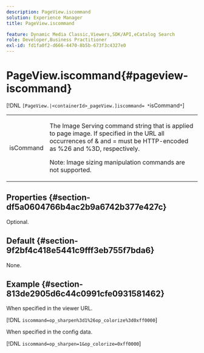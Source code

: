 ```yaml
---
description: PageView.iscommand
solution: Experience Manager
title: PageView.iscommand

feature: Dynamic Media Classic,Viewers,SDK/API,eCatalog Search
role: Developer,Business Practitioner
exl-id: fd1fa0f2-d666-4470-8b5b-673f3c4327e0
---
```

# PageView.iscommand{#pageview-iscommand}

 [!DNL `[PageView.|<containerId>_pageView.]iscommand= *`isCommand`*`]

<table id="table_9E7BB12BF371419F88DD4D24EF04632C"> 
 <tbody> 
  <tr> 
   <td colname="col1"> <p> <span class="codeph"><span class="varname"> isCommand</span></span> </p> </td> 
   <td colname="col2"> <p> The Image Serving command string that is applied to page image. If specified in the URL all occurrences of <span class="codeph"> &amp;</span> and <span class="codeph"> =</span> must be HTTP-encoded as <span class="codeph"> %26</span> and <span class="codeph"> %3D</span>, respectively. </p> <p> <p>Note:  Image sizing manipulation commands are not supported. </p> </p> </td> 
  </tr> 
 </tbody> 
</table>

## Properties {#section-df5a0604766b4ac2b9a6742b377e427c}

Optional.

## Default {#section-9f2bf4c418e5441c9fff3eb755f7bda6}

None.

## Example {#section-813de2905d6c44c0991cfe0931581462}

When specified in the viewer URL.

[!DNL `iscommand=op_sharpen%3d1%26op_colorize%3d0xff0000`]

When specified in the config data.

[!DNL `iscommand=op_sharpen=1&op_colorize=0xff0000`]

